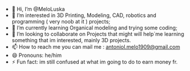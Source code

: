 - 👋 Hi, I’m @MeloLuska
- 👀 I’m interested in 3D Printing, Modeling, CAD, robotics and programming ( very noob at it ) projects;
- 🌱 I’m currently learning Organical modeling and trying some coding;
- 💞️ I’m looking to collaborate on Projects that might will help´me learning something that im interested, mainly 3D projects.  
- 📫 How to reach me you can mail me : antoniol.melo1909@gmail.com
- 😄 Pronouns: he/him  
- ⚡ Fun fact: im still confused at what im going to do to earn money fr.

<!---
MeloLuska/MeloLuska is a ✨ special ✨ repository because its `README.md` (this file) appears on your GitHub profile.
You can click the Preview link to take a look at your changes.
--->
